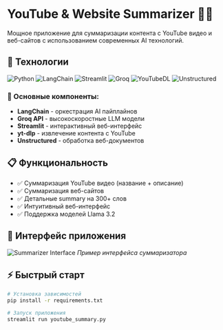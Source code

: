 # YouTube & Website Summarizer 🎥🌐

Мощное приложение для суммаризации контента с YouTube видео и веб-сайтов с использованием современных AI технологий.

## 🚀 Технологии

![Python](https://img.shields.io/badge/Python-3.10%2B-blue?logo=python)
![LangChain](https://img.shields.io/badge/LangChain-🦜🔗-yellow?logo=langchain)
![Streamlit](https://img.shields.io/badge/Streamlit-🎈-red?logo=streamlit)
![Groq](https://img.shields.io/badge/Groq-LLAMA__3.2-9cf?logo=groq)
![YouTubeDL](https://img.shields.io/badge/yt--dlp-📹-red)
![Unstructured](https://img.shields.io/badge/Unstructured-📄-green)

### 🔧 Основные компоненты:
- **LangChain** - оркестрация AI пайплайнов
- **Groq API** - высокоскоростные LLM модели
- **Streamlit** - интерактивный веб-интерфейс  
- **yt-dlp** - извлечение контента с YouTube
- **Unstructured** - обработка веб-документов

## 📋 Функциональность

- ✅ Суммаризация YouTube видео (название + описание)
- ✅ Суммаризация веб-сайтов
- ✅ Детальные summary на 300+ слов
- ✅ Интуитивный веб-интерфейс
- ✅ Поддержка моделей Llama 3.2

## 🎯 Интерфейс приложения

![Summarizer Interface](https://via.placeholder.com/800x400/0088cc/ffffff?text=YouTube+Website+Summarizer+App)
*Пример интерфейса суммаризатора*

## ⚡ Быстрый старт

```bash
# Установка зависимостей
pip install -r requirements.txt

# Запуск приложения
streamlit run youtube_summary.py
